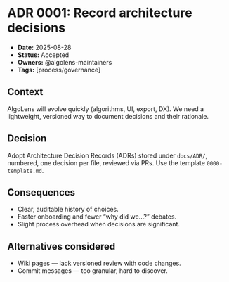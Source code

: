 # ADR 0001: Record architecture decisions

- **Date:** 2025-08-28
- **Status:** Accepted
- **Owners:** @algolens-maintainers
- **Tags:** [process/governance]

## Context

AlgoLens will evolve quickly (algorithms, UI, export, DX). We need a lightweight, versioned way to document decisions and their rationale.

## Decision

Adopt Architecture Decision Records (ADRs) stored under `docs/ADR/`, numbered, one decision per file, reviewed via PRs. Use the template `0000-template.md`.

## Consequences

- Clear, auditable history of choices.
- Faster onboarding and fewer “why did we…?” debates.
- Slight process overhead when decisions are significant.

## Alternatives considered

- Wiki pages — lack versioned review with code changes.
- Commit messages — too granular, hard to discover.
